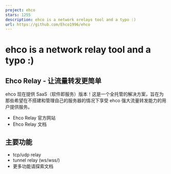 ```yaml
---
project: ehco
stars: 1255
description: ehco is a network ʚrelayɞ tool and a typo :)
url: https://github.com/Ehco1996/ehco
---
```


ehco is a network relay tool and a typo :)
==========================================

Ehco Relay - 让流量转发更简单
---------------------

ehco 现在提供 SaaS（软件即服务）版本！这是一个全托管的解决方案，旨在为那些希望在不搭建和管理自己的服务器的情况下享受 ehco 强大流量转发能力的用户提供服务。

-   Ehco Relay 官方网站
-   Ehco Relay 文档

主要功能
----

-   tcp/udp relay
-   tunnel relay (ws/wss/)
-   更多功能请探索文档
